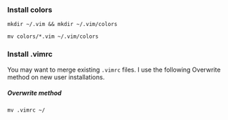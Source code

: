### Install colors
```mkdir ~/.vim && mkdir ~/.vim/colors```

```mv colors/*.vim ~/.vim/colors```

### Install .vimrc
You may want to merge existing `.vimrc` files. I use the following Overwrite method on new user installations.

##### Overwrite method
```mv .vimrc ~/```
